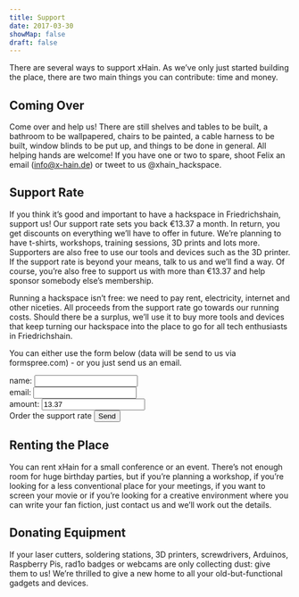 ```yaml
---
title: Support
date: 2017-03-30
showMap: false
draft: false
---
```


There are several ways to support xHain. As we’ve only just started building the place, there are two main things you can contribute: time and money.

## Coming Over

Come over and help us! There are still shelves and tables to be built, a bathroom to be wallpapered, chairs to be painted, a cable harness to be built, window blinds to be put up, and things to be done in general. All helping hands are welcome! If you have one or two to spare, shoot Felix an email (info@x-hain.de) or tweet to us @xhain_hackspace.

## Support Rate

If you think it’s good and important to have a hackspace in Friedrichshain, support us! Our support rate sets you back €13.37 a month. In return, you get discounts on everything we’ll have to offer in future. We’re planning to have t-shirts, workshops, training sessions, 3D prints and lots more. Supporters are also free to use our tools and devices such as the 3D printer. If the support rate is beyond your means, talk to us and we’ll find a way. Of course, you’re also free to support us with more than €13.37 and help sponsor somebody else’s membership.

Running a hackspace isn’t free: we need to pay rent, electricity, internet and other niceties. All proceeds from the support rate go towards our running costs. Should there be a surplus, we’ll use it to buy more tools and devices that keep turning our hackspace into the place to go for all tech enthusiasts in Friedrichshain.

You can either use the form below (data will be send to us via formspree.com) - or you just send us an email.

<form action="https://formspree.io/signup@x-hain.de"
      method="POST">
    <label for="Name">name:
    	<input type="text" name="Name" title="name" required>
    </label><br>
    <label for="email">email:
    	<input type="email" name="_replyto" title="email" required>
    </label><br>
    <label for="amount">amount:
    	<input type="text" name="amount" title="amount" value="13.37" required>
    </label><br>
    <label>Order the support rate
    	<input type="submit" value="Send">
	</label><br>
</form>

## Renting the Place

You can rent xHain for a small conference or an event. There’s not enough room for huge birthday parties, but if you’re planning a workshop, if you’re looking for a less conventional place for your meetings, if you want to screen your movie or if you’re looking for a creative environment where you can write your fan fiction, just contact us and we’ll work out the details.

## Donating Equipment

If your laser cutters, soldering stations, 3D printers, screwdrivers, Arduinos, Raspberry Pis, rad1o badges or webcams are only collecting dust: give them to us! We’re thrilled to give a new home to all your old-but-functional gadgets and devices.
